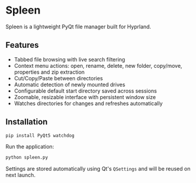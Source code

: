 # Spleen

Spleen is a lightweight PyQt file manager built for Hyprland.

## Features

- Tabbed file browsing with live search filtering
- Context menu actions: open, rename, delete, new folder, copy/move, properties and zip extraction
- Cut/Copy/Paste between directories
- Automatic detection of newly mounted drives
- Configurable default start directory saved across sessions
- Zoomable, resizable interface with persistent window size
- Watches directories for changes and refreshes automatically

## Installation

```bash
pip install PyQt5 watchdog
```

Run the application:

```bash
python spleen.py
```

Settings are stored automatically using Qt's `QSettings` and will be reused on next launch.

